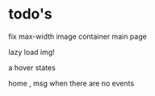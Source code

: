 # todo's

fix max-width image container main page

lazy load img!

a hover states

home , msg when there are no events

